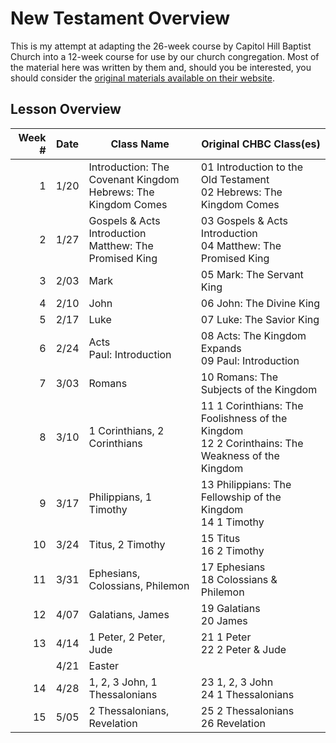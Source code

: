 # New Testament Overview

This is my attempt at adapting the 26-week course by Capitol Hill Baptist Church into a 12-week course for use by our
church congregation. Most of the material here was written by them and, should you be interested, you should
consider the [original materials available on their website](http://www.capitolhillbaptist.org/resources/core-seminars/series/new-testament-overview/).

## Lesson Overview

| Week # | Date | Class Name | Original CHBC Class(es) |
|-------:|------|------------|-------------------------|
| 1      | 1/20 | Introduction: The Covenant Kingdom <br> Hebrews: The Kingdom Comes | 01 Introduction to the Old Testament <br> 02 Hebrews: The Kingdom Comes |
| 2      | 1/27 | Gospels &amp; Acts Introduction <br> Matthew: The Promised King | 03 Gospels & Acts Introduction <br> 04 Matthew: The Promised King |
| 3      | 2/03 | Mark | 05 Mark: The Servant King |
| 4      | 2/10 | John | 06 John: The Divine King |
| 5      | 2/17 | Luke | 07 Luke: The Savior King |
| 6      | 2/24 | Acts <br> Paul: Introduction | 08 Acts: The Kingdom Expands <br> 09 Paul: Introduction |
| 7      | 3/03 | Romans | 10 Romans: The Subjects of the Kingdom |
| 8      | 3/10 | 1 Corinthians, 2 Corinthians | 11 1 Corinthians: The Foolishness of the Kingdom <br> 12 2 Corinthains: The Weakness of the Kingdom |
| 9      | 3/17 | Philippians, 1 Timothy | 13 Philippians: The Fellowship of the Kingdom <br> 14 1 Timothy |
| 10     | 3/24 | Titus, 2 Timothy | 15 Titus <br> 16 2 Timothy  |
| 11     | 3/31 | Ephesians, Colossians, Philemon |  17 Ephesians <br> 18 Colossians &amp; Philemon  |
| 12     | 4/07 | Galatians, James| 19 Galatians <br> 20 James |
| 13     | 4/14 | 1 Peter, 2 Peter, Jude | 21 1 Peter <br> 22 2 Peter &amp; Jude |
|        | 4/21 | Easter |  |
| 14     | 4/28 | 1, 2, 3 John, 1 Thessalonians | 23 1, 2, 3 John <br> 24 1 Thessalonians |
| 15     | 5/05 | 2 Thessalonians, Revelation | 25 2 Thessalonians <br> 26 Revelation |
